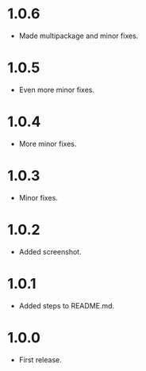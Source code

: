 # 1.0.6

* Made multipackage and minor fixes.

# 1.0.5

* Even more minor fixes.

# 1.0.4

* More minor fixes.

# 1.0.3

* Minor fixes.

# 1.0.2

* Added screenshot.

# 1.0.1

* Added steps to README.md.

# 1.0.0

* First release.
